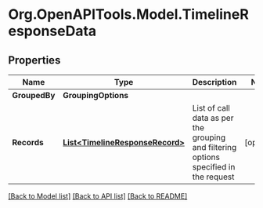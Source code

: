 
# Org.OpenAPITools.Model.TimelineResponseData

## Properties

Name | Type | Description | Notes
------------ | ------------- | ------------- | -------------
**GroupedBy** | **GroupingOptions** |  | 
**Records** | [**List&lt;TimelineResponseRecord&gt;**](TimelineResponseRecord.md) | List of call data as per the grouping and filtering options specified in the request | [optional] 

[[Back to Model list]](../README.md#documentation-for-models)
[[Back to API list]](../README.md#documentation-for-api-endpoints)
[[Back to README]](../README.md)

